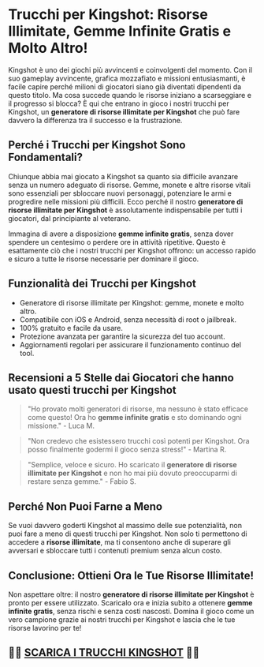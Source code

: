 <h1>Trucchi per Kingshot: Risorse Illimitate, Gemme Infinite Gratis e Molto Altro!</h1>

<p>Kingshot è uno dei giochi più avvincenti e coinvolgenti del momento. Con il suo gameplay avvincente, grafica mozzafiato e missioni entusiasmanti, è facile capire perché milioni di giocatori siano già diventati dipendenti da questo titolo. Ma cosa succede quando le risorse iniziano a scarseggiare e il progresso si blocca? È qui che entrano in gioco i nostri trucchi per Kingshot, un <strong>generatore di risorse illimitate per Kingshot</strong> che può fare davvero la differenza tra il successo e la frustrazione.</p>

<h2>Perché i Trucchi per Kingshot Sono Fondamentali?</h2>
<p>Chiunque abbia mai giocato a Kingshot sa quanto sia difficile avanzare senza un numero adeguato di risorse. Gemme, monete e altre risorse vitali sono essenziali per sbloccare nuovi personaggi, potenziare le armi e progredire nelle missioni più difficili. Ecco perché il nostro <strong>generatore di risorse illimitate per Kingshot</strong> è assolutamente indispensabile per tutti i giocatori, dal principiante al veterano.</p>

<p>Immagina di avere a disposizione <strong>gemme infinite gratis</strong>, senza dover spendere un centesimo o perdere ore in attività ripetitive. Questo è esattamente ciò che i nostri trucchi per Kingshot offrono: un accesso rapido e sicuro a tutte le risorse necessarie per dominare il gioco.</p>

<h2>Funzionalità dei Trucchi per Kingshot</h2>
<ul>
  <li>Generatore di risorse illimitate per Kingshot: gemme, monete e molto altro.</li>
  <li>Compatibile con iOS e Android, senza necessità di root o jailbreak.</li>
  <li>100% gratuito e facile da usare.</li>
  <li>Protezione avanzata per garantire la sicurezza del tuo account.</li>
  <li>Aggiornamenti regolari per assicurare il funzionamento continuo del tool.</li>
</ul>

<h2>Recensioni a 5 Stelle dai Giocatori che hanno usato questi trucchi per Kingshot</h2>
<blockquote>
  <p>"Ho provato molti generatori di risorse, ma nessuno è stato efficace come questo! Ora ho <strong>gemme infinite gratis</strong> e sto dominando ogni missione." - Luca M.</p>
</blockquote>
<blockquote>
  <p>"Non credevo che esistessero trucchi così potenti per Kingshot. Ora posso finalmente godermi il gioco senza stress!" - Martina R.</p>
</blockquote>
<blockquote>
  <p>"Semplice, veloce e sicuro. Ho scaricato il <strong>generatore di risorse illimitate per Kingshot</strong> e non ho mai più dovuto preoccuparmi di restare senza gemme." - Fabio S.</p>
</blockquote>

<h2>Perché Non Puoi Farne a Meno</h2>
<p>Se vuoi davvero goderti Kingshot al massimo delle sue potenzialità, non puoi fare a meno di questi trucchi per Kingshot. Non solo ti permettono di accedere a <strong>risorse illimitate</strong>, ma ti consentono anche di superare gli avversari e sbloccare tutti i contenuti premium senza alcun costo.</p>

<h2>Conclusione: Ottieni Ora le Tue Risorse Illimitate!</h2>
<p>Non aspettare oltre: il nostro <strong>generatore di risorse illimitate per Kingshot</strong> è pronto per essere utilizzato. Scaricalo ora e inizia subito a ottenere <strong>gemme infinite gratis</strong>, senza rischi e senza costi nascosti. Domina il gioco come un vero campione grazie ai nostri trucchi per Kingshot e lascia che le tue risorse lavorino per te!</p>

## 🫵🫵 [SCARICA I TRUCCHI KINGSHOT](https://tinyurl.com/anto025ita) 🫵🫵
